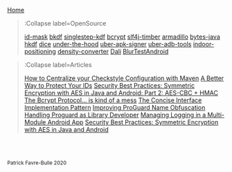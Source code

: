 [Home](/)

> :Collapse label=OpenSource
>
> [id-mask](/opensource/id-mask)
> [bkdf](/opensource/bkdf)
> [singlestep-kdf](/opensource/singlestep-kdf)
> [bcrypt](/opensource/bcrypt)
> [slf4j-timber](/opensource/slf4j-timber)
> [armadillo](/opensource/armadillo)
> [bytes-java](/opensource/bytes-java)
> [hkdf](/opensource/hkdf)
> [dice](/opensource/dice)
> [under-the-hood](/opensource/under-the-hood)
> [uber-apk-signer](/opensource/uber-apk-signer)
> [uber-adb-tools](/opensource/uber-adb-tools)
> [indoor-positioning](/opensource/indoor-positioning)
> [density-converter](/opensource/density-converter)
> [Dali](/opensource/Dali)
> [BlurTestAndroid](/opensource/BlurTestAndroid)


> :Collapse label=Articles
>
> [How to Centralize your Checkstyle Configuration with Maven](/articles/How-to-Centralize-your-Checkstyle-Configuration-with-Maven)
> [A Better Way to Protect Your IDs](/articles/A-Better-Way-to-Protect-Your-IDs)
> [Security Best Practices: Symmetric Encryption with AES in Java and Android: Part 2: AES-CBC + HMAC](/articles/Security-Best-Practices_-Symmetric-Encryption-with-AES-in-Java-and-Android_-Part-2_-AES-CBC-+-HMAC)
> [The Bcrypt Protocol… is kind of a mess](/articles/The-Bcrypt-Protocol_-is-kind-of-a-mess)
> [The Concise Interface Implementation Pattern](/articles/The-Concise-Interface-Implementation-Pattern)
> [Improving ProGuard Name Obfuscation](/articles/Improving-ProGuard-Name-Obfuscation)
> [Handling Proguard as Library Developer](/articles/Handling-Proguard-as-Library-Developer)
> [Managing Logging in a Multi-Module Android App](/articles/Managing-Logging-in-a-Multi-Module-Android-App)
> [Security Best Practices: Symmetric Encryption with AES in Java and Android](/articles/Security-Best-Practices_-Symmetric-Encryption-with-AES-in-Java-and-Android)

<br><br>

<small>Patrick Favre-Bulle 2020</small>